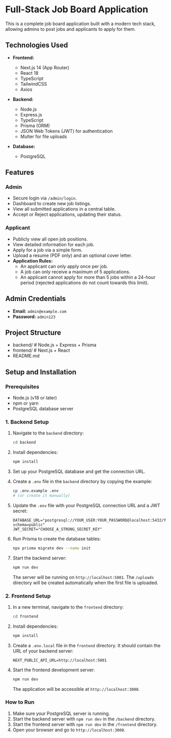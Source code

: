# Full-Stack Job Board Application

This is a complete job board application built with a modern tech stack, allowing admins to post jobs and applicants to apply for them.

## Technologies Used

-   **Frontend:**
    -   Next.js 14 (App Router)
    -   React 18
    -   TypeScript
    -   TailwindCSS
    -   Axios

-   **Backend:**
    -   Node.js
    -   Express.js
    -   TypeScript
    -   Prisma (ORM)
    -   JSON Web Tokens (JWT) for authentication
    -   Multer for file uploads

-   **Database:**
    -   PostgreSQL

## Features

### Admin
-   Secure login via `/admin/login`.
-   Dashboard to create new job listings.
-   View all submitted applications in a central table.
-   Accept or Reject applications, updating their status.

### Applicant
-   Publicly view all open job positions.
-   View detailed information for each job.
-   Apply for a job via a simple form.
-   Upload a resume (PDF only) and an optional cover letter.
-   **Application Rules:**
    -   An applicant can only apply once per job.
    -   A job can only receive a maximum of 5 applications.
    -   An applicant cannot apply for more than 5 jobs within a 24-hour period (rejected applications do not count towards this limit).

## Admin Credentials

-   **Email:** `admin@example.com`
-   **Password:** `admin123`

## Project Structure

 - backend/ # Node.js + Express + Prisma
 - frontend/ # Next.js + React
 - README.md
## Setup and Installation

### Prerequisites

-   Node.js (v18 or later)
-   npm or yarn
-   PostgreSQL database server

### 1. Backend Setup

1.  Navigate to the `backend` directory:
    ```bash
    cd backend
    ```

2.  Install dependencies:
    ```bash
    npm install
    ```

3.  Set up your PostgreSQL database and get the connection URL.

4.  Create a `.env` file in the `backend` directory by copying the example:
    ```bash
    cp .env.example .env 
    # (or create it manually)
    ```

5.  Update the `.env` file with your PostgreSQL connection URL and a JWT secret:
    ```
    DATABASE_URL="postgresql://YOUR_USER:YOUR_PASSWORD@localhost:5432/YOUR_DB_NAME?schema=public"
    JWT_SECRET="CHOOSE_A_STRONG_SECRET_KEY"
    ```

6.  Run Prisma to create the database tables:
    ```bash
    npx prisma migrate dev --name init
    ```

7.  Start the backend server:
    ```bash
    npm run dev
    ```
    The server will be running on `http://localhost:5001`. The `/uploads` directory will be created automatically when the first file is uploaded.

### 2. Frontend Setup

1.  In a new terminal, navigate to the `frontend` directory:
    ```bash
    cd frontend
    ```

2.  Install dependencies:
    ```bash
    npm install
    ```

3.  Create a `.env.local` file in the `frontend` directory. It should contain the URL of your backend server:
    ```
    NEXT_PUBLIC_API_URL=http://localhost:5001
    ```

4.  Start the frontend development server:
    ```bash
    npm run dev
    ```
    The application will be accessible at `http://localhost:3000`.

### How to Run

1.  Make sure your PostgreSQL server is running.
2.  Start the backend server with `npm run dev` in the `/backend` directory.
3.  Start the frontend server with `npm run dev` in the `/frontend` directory.
4.  Open your browser and go to `http://localhost:3000`.
